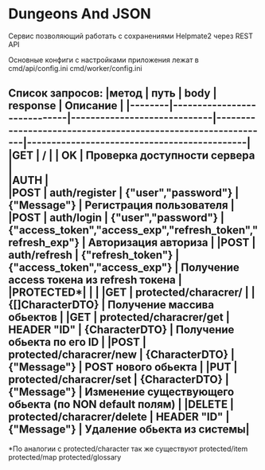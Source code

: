 # Dungeons And JSON

Сервис позволяющий работать с сохранениями Helpmate2 через REST API

Основные конфиги с настройками приложения лежат в
cmd/api/config.ini
cmd/worker/config.ini

Список запросов: 
  |метод   |  путь                       |  body                       |  response                                                    |     Описание   				    |
  |--------|-----------------------------|-----------------------------|--------------------------------------------------------------|---------------------------------------------|
  |GET     |  /                          |                             | OK                                                           |   Проверка доступности сервера		    |				
  |AUTH       					    |								
  |POST    |  auth/register              | {"user","password"}         | {"Message"}                                                  |   Регистрация пользователя		    |						
  |POST    |  auth/login                 |  {"user","password"}        | {"access_token","access_exp","refresh_token","refresh_exp"}  |   Авторизация авториза			    |
  |POST    |  auth/refresh               |  {"refresh_token"}          |  {"access_token","access_exp"}                               |   Получение access токена из refresh токена |     
  |PROTECTED*|	     |		 					    |
  |GET     |  protected/characrer/       |                             |  {[]CharacterDTO}					      |  Получение массива обьектов		    |
  |GET     |  protected/characrer/get    |   HEADER "ID"               |  {CharacterDTO}			 		      |  Получение обьекта по его ID	    |
  |POST    |  protected/characrer/new    |   {CharacterDTO}            |  {"Message"}			      			      |  POST нового обьекта			    |
  |PUT     |  protected/characrer/set    |   {CharacterDTO}            |  {"Message"}						      |  Изменение существующего обьекта (по NON default полям)						    | 
  |DELETE  |  protected/characrer/delete |   HEADER "ID"               |  {"Message"}						      |  Удаление обьекта из системы|
  -----------------------------------------------------------------------------------------------------------------------------------------------------------------------------------

*По аналогии с protected/character так же существуют
protected/item
protected/map
protected/glossary
